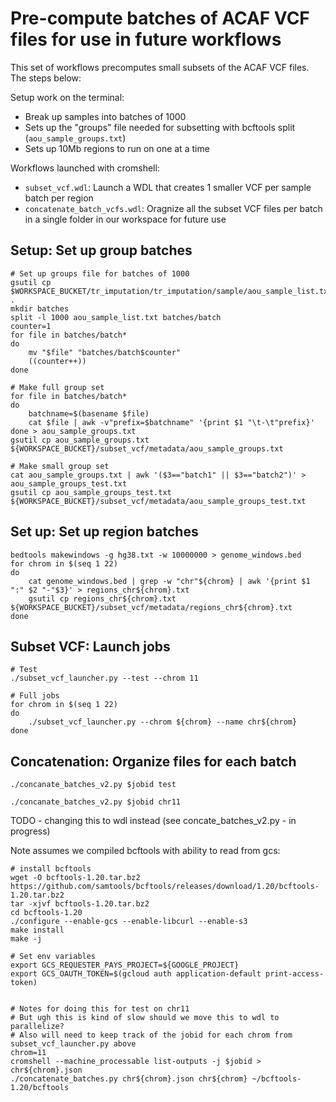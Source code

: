 # Pre-compute batches of ACAF VCF files for use in future workflows

This set of workflows precomputes small subsets of the ACAF VCF files. The steps below:

Setup work on the terminal:

* Break up samples into batches of 1000
* Sets up the "groups" file needed for subsetting with bcftools split (`aou_sample_groups.txt`) 
* Sets up 10Mb regions to run on one at a time

Workflows launched with cromshell:

* `subset_vcf.wdl`: Launch a WDL that creates 1 smaller VCF per sample batch per region
* `concatenate_batch_vcfs.wdl`: Oragnize all the subset VCF files per batch in a single folder in our workspace for future use

## Setup: Set up group batches

```
# Set up groups file for batches of 1000
gsutil cp $WORKSPACE_BUCKET/tr_imputation/tr_imputation/sample/aou_sample_list.txt .
mkdir batches
split -l 1000 aou_sample_list.txt batches/batch
counter=1
for file in batches/batch*
do
    mv "$file" "batches/batch$counter"
    ((counter++))
done

# Make full group set
for file in batches/batch*
do
	batchname=$(basename $file)
	cat $file | awk -v"prefix=$batchname" '{print $1 "\t-\t"prefix}'
done > aou_sample_groups.txt
gsutil cp aou_sample_groups.txt ${WORKSPACE_BUCKET}/subset_vcf/metadata/aou_sample_groups.txt

# Make small group set
cat aou_sample_groups.txt | awk '($3=="batch1" || $3=="batch2")' > aou_sample_groups_test.txt
gsutil cp aou_sample_groups_test.txt ${WORKSPACE_BUCKET}/subset_vcf/metadata/aou_sample_groups_test.txt
```

## Set up: Set up region batches
```
bedtools makewindows -g hg38.txt -w 10000000 > genome_windows.bed
for chrom in $(seq 1 22)
do
	cat genome_windows.bed | grep -w "chr"${chrom} | awk '{print $1 ":" $2 "-"$3}' > regions_chr${chrom}.txt
	gsutil cp regions_chr${chrom}.txt ${WORKSPACE_BUCKET}/subset_vcf/metadata/regions_chr${chrom}.txt
done
```

## Subset VCF: Launch jobs

```
# Test
./subset_vcf_launcher.py --test --chrom 11
```

```
# Full jobs
for chrom in $(seq 1 22)
do
	./subset_vcf_launcher.py --chrom ${chrom} --name chr${chrom}
done
```

## Concatenation: Organize files for each batch

```
./concanate_batches_v2.py $jobid test

./concanate_batches_v2.py $jobid chr11
```

TODO - changing this to wdl instead (see concate_batches_v2.py - in progress)

Note assumes we compiled bcftools with ability to read from gcs:
```
# install bcftools
wget -O bcftools-1.20.tar.bz2 https://github.com/samtools/bcftools/releases/download/1.20/bcftools-1.20.tar.bz2
tar -xjvf bcftools-1.20.tar.bz2
cd bcftools-1.20
./configure --enable-gcs --enable-libcurl --enable-s3
make install
make -j

# Set env variables
export GCS_REQUESTER_PAYS_PROJECT=${GOOGLE_PROJECT}
export GCS_OAUTH_TOKEN=$(gcloud auth application-default print-access-token)
```

```

# Notes for doing this for test on chr11
# But ugh this is kind of slow should we move this to wdl to parallelize?
# Also will need to keep track of the jobid for each chrom from subset_vcf_launcher.py above
chrom=11
cromshell --machine_processable list-outputs -j $jobid > chr${chrom}.json
./concatenate_batches.py chr${chrom}.json chr${chrom} ~/bcftools-1.20/bcftools
```

